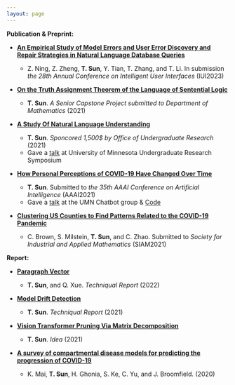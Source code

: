 ```yaml
---
layout: page
---
```

**Publication & Preprint:**
* **[An Empirical Study of Model Errors and User Error Discovery and Repair Strategies in Natural Language Database Queries]()**
  * Z. Ning, Z. Zheng, **T. Sun**, Y. Tian, T. Zhang, and T. Li. In submission *the 28th Annual Conference on Intelligent User Interfaces* (IUI2023)

* **[On the Truth Assignment Theorem of the Language of Sentential Logic](/assets/img/seniorcapstoneproject.pdf)**
  * **T. Sun**. *A Senior Capstone Project submitted to Department of Mathematics* (2021)

* **[A Study Of Natural Language Understanding](/assets/img/UROP.pdf)**
  * **T. Sun**. *Sponcored 1,500$ by Office of Undergraduate Research* (2021)
  * Gave a [talk](https://cse.umn.edu/cs/news/three-students-present-spring-undergraduate-research-symposium) at University of Minnesota Undergraduate Research Symposium

* **[How Personal Perceptions of COVID-19 Have Changed Over Time](/assets/img/aaai2020.pdf)** 
  * **T. Sun**. Submitted to *the 35th AAAI Conference on Artificial Intelligence* (AAAI2021)
  * Gave a [talk](assets/img/aaaislides.pdf) at the UMN Chatbot group & [Code](https://github.com/TianyiSun00234/aaai-How-Personal-Perceptions-of-COVID-19-Have-Changed-Over-Time) 

* **[Clustering US Counties to Find Patterns Related to the COVID-19 Pandemic](assets/img/Clustering_write_up.pdf)**
  * C. Brown, S. Milstein, **T. Sun**, and C. Zhao. Submitted to *Society for Industrial and Applied Mathematics* (SIAM2021)

**Report:**
* **[Paragraph Vector](assets/img/Paragraph_Vector.pdf)** 
  * **T. Sun**, and Q. Xue. *Techniqual Report* (2022)
  
* **[Model Drift Detection](assets/img/mdd.pdf)** 
  * **T. Sun**. *Techniqual Report* (2021)
  
* **[Vision Transformer Pruning Via Matrix Decomposition](assets/img/VT.pdf)** 
  * **T. Sun**. *Idea* (2021)

* **[A survey of compartmental disease models for predicting the progression of COVID-19](assets/img/survey.pdf)**
  * K. Mai, **T. Sun**, H. Ghonia, S. Ke, C. Yu, and J. Broomfield. (2020)

